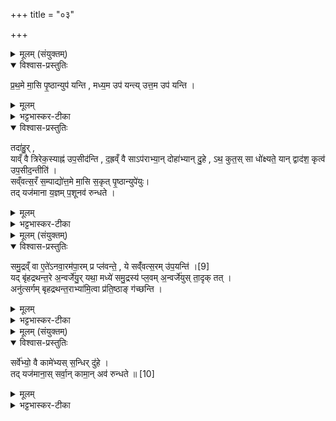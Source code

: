 +++
title = "०३"

+++

<details><summary>मूलम् (संयुक्तम्)</summary>

प्र॒थ॒मे मा॒सि पृ॒ष्ठान्युप॑ यन्ति मध्य॒म उप॑ यन्त्युत्त॒म उप॑ यन्ति॒ तदा॑हु॒र्याव्ँ वै त्रिरेक॒स्याह्न॑ उप॒सीद॑न्ति द॒ह्रव्ँ वै साऽप॑राभ्या॒न्दोहा॑भ्यान्दु॒हेऽथ॒ कुत॒स्सा धो॑क्ष्यते॒ यान्द्वाद॑श॒ कृत्व॑ उप॒सीद॒न्तीति॑ सव्ँवत्स॒रँ स॒म्पाद्यो॑त्त॒मे मा॒सि स॒कृत्पृ॒ष्ठान्युपे॑यु॒स्तद्यज॑माना य॒ज्ञम्प॒शूनव॑ रुन्धते
</details>

<details open><summary>विश्वास-प्रस्तुतिः</summary>

प्र॒थ॒मे मा॒सि पृ॒ष्ठान्युप॑ यन्ति , मध्य॒म उप॑ यन्त्य् उत्त॒म उप॑ यन्ति ।  
</details>

<details><summary>मूलम्</summary>

प्र॒थ॒मे मा॒सि पृ॒ष्ठान्युप॑ यन्ति , मध्य॒म उप॑ यन्त्य् उत्त॒म उप॑ यन्ति ।  
</details>

<details><summary>भट्टभास्कर-टीका</summary>

1उक्तं मासिमासि पृष्ठोपेतं दशमास्यं द्वादशमास्यं च द्विप्रकारं गवामयनम् । इदानीं तृतीयं प्रस्तूयते - प्रथम इत्यादि ॥ प्रथममध्यमोत्तमेष्वेव मासेषु पृष्ठान्युपेयुरिति । अथैतत्तृतीयदूषणेन चतुर्थं दर्शयति -
</details>

<details open><summary>विश्वास-प्रस्तुतिः</summary>

तदा॑हु॒र् ,  
याव्ँ वै त्रिरेक॒स्याह्न॑ उप॒सीद॑न्ति ,
द॒ह्रव्ँ वै साऽप॑राभ्या॒न् दोहा॑भ्यान् दु॒हे , ऽथ॒ कुत॒स् सा धो॑क्ष्यते॒ यान् द्वाद॑श॒ कृत्व॑ उप॒सीद॒न्तीति॑ ।  
सव्ँवत्स॒रँ स॒म्पाद्यो॑त्त॒मे मा॒सि स॒कृत् पृ॒ष्ठान्युपे॑युः।  
तद् यज॑माना य॒ज्ञम् प॒शूनव॑ रुन्धते ।
</details>

<details><summary>मूलम्</summary>

तदा॑हु॒र् ,  
याव्ँ वै त्रिरेक॒स्याह्न॑ उप॒सीद॑न्ति ,
द॒ह्रव्ँ वै साऽप॑राभ्या॒न् दोहा॑भ्यान् दु॒हे , ऽथ॒ कुत॒स् सा धो॑क्ष्यते॒ यान् द्वाद॑श॒ कृत्व॑ उप॒सीद॒न्तीति॑ ।  
सव्ँवत्स॒रँ स॒म्पाद्यो॑त्त॒मे मा॒सि स॒कृत् पृ॒ष्ठान्युपे॑युः।  
तद् यज॑माना य॒ज्ञम् प॒शूनव॑ रुन्धते ।
</details>

<details><summary>भट्टभास्कर-टीका</summary>

तदाहुरिति । तत् तदर्थं या गामेकस्याह्नस्त्रिरुपसीदन्ति दुहन्ति सा अपराभ्यां द्वितीयतृतीयाभ्यां दह्रमल्पमेव क्षीरं दुहे दुग्धे हरति यदेवं सा कुतो धोक्ष्यते यां सत्रधेनुं द्वादकृत्व उपसीदन्ति न किंचिदपि सा दुग्धे । तस्मादभिप्लवैरेव संवत्सरं संपाद्य उत्तमे मासि सकृत्पृष्ठान्युपेयुः । ततो यजमानाः यज्ञं धेनुस्थानीयं पशूंश्च तत्क्षीरस्थानीयानवरुन्धते । दुह इति कर्मकर्तरि 'न दुहस्नुनमाम्' इति यगभावः । 'लोपस्त' इत्यादिना तलोपः ॥
</details>

<details><summary>मूलम् (संयुक्तम्)</summary>

समु॒द्रव्ँ वै [9]  
ए॒ते॑ऽनवा॒रम॑पा॒रम्प्र प्ल॑वन्ते॒ ये सव्ँ॑वत्स॒रमु॑प॒यन्ति॒ यद्बृ॑हद्रथन्त॒रे अ॒न्वर्जे॑यु॒र्यथा॒ मध्ये॑ समु॒द्रस्य॑ प्ल॒वम॒न्वर्जे॑युस्ता॒दृक्तदनु॑त्सर्गम्बृहद्रथन्त॒राभ्या॑मि॒त्वा प्र॑ति॒ष्ठाङ्ग॑च्छन्ति॒
</details>

<details open><summary>विश्वास-प्रस्तुतिः</summary>

समु॒द्रव्ँ वा  ए॒ते॑ऽनवा॒रम॑पा॒रम् प्र प्ल॑वन्ते॒ , ये सव्ँ॑वत्स॒रम् उ॑प॒यन्ति॑ ।[9]  
यद् बृ॑हद्रथन्त॒रे अ॒न्वर्जे॑यु॒र् यथा॒ मध्ये॑ समु॒द्रस्य॑ प्ल॒वम् अ॒न्वर्जे॑युस् ता॒दृक् तत् ।  
अनु॑त्सर्गम् बृहद्रथन्त॒राभ्या॑मि॒त्वा प्र॑ति॒ष्ठाङ् ग॑च्छन्ति ।
</details>

<details><summary>मूलम्</summary>

समु॒द्रव्ँ वा  ए॒ते॑ऽनवा॒रम॑पा॒रम् प्र प्ल॑वन्ते॒ , ये सव्ँ॑वत्स॒रम् उ॑प॒यन्ति॑ ।[9]  
यद् बृ॑हद्रथन्त॒रे अ॒न्वर्जे॑यु॒र् यथा॒ मध्ये॑ समु॒द्रस्य॑ प्ल॒वम् अ॒न्वर्जे॑युस् ता॒दृक् तत् ।  
अनु॑त्सर्गम् बृहद्रथन्त॒राभ्या॑मि॒त्वा प्र॑ति॒ष्ठाङ् ग॑च्छन्ति ।
</details>

<details><summary>भट्टभास्कर-टीका</summary>

2समुद्रं वा इत्यादि - परागर्वाक्तीरे पारावारौ, ताभ्यां रहितं समुद्रमेते प्तप्लवन्ते ये संवत्सरमुपयन्ति । अगाधं अपारमित्येके । तत्र यद्बृहद्रथन्तरे अन्वर्जेयुः अविच्छेदेन स्वीकुर्युः तत्समुद्रस्य मध्ये प्लवस्वीकरणसदृशं वेदितव्यम् । अर्ज आर्जने, तस्मात् अमुत्सर्गमनुत्सृज्य छान्दसो णमुल् । अनुत्सृष्टबृहद्रथन्तरप्लवा एव ताभ्यां इत्या संवत्सरं समुद्रं समतीत्य प्रतिष्ठां गच्छन्ति ॥
</details>

<details><summary>मूलम् (संयुक्तम्)</summary>

सर्वे॑भ्यो॒ वै कामे॑भ्यस्स॒न्धिर्दु॑हे॒ तद्यज॑माना॒स्सर्वा॒न्कामा॒नव॑ रुन्धते ॥ [10]  
</details>

<details open><summary>विश्वास-प्रस्तुतिः</summary>

सर्वे॑भ्यो॒ वै कामे॑भ्यस् स॒न्धिर् दु॑हे ।  
तद् यज॑माना॒स् सर्वा॒न् कामा॒न् अव॑ रुन्धते ॥ [10]
</details>

<details><summary>मूलम्</summary>

सर्वे॑भ्यो॒ वै कामे॑भ्यस् स॒न्धिर् दु॑हे ।  
तद् यज॑माना॒स् सर्वा॒न् कामा॒न् अव॑ रुन्धते ॥ [10]
</details>

<details><summary>भट्टभास्कर-टीका</summary>

3सर्वेभ्य इत्यादि ॥ सन्धिः सकृद्दोह्या गौः न पुनःपुनर्दोह्या । सन्धिर्हि सर्वेभ्यः कामेभ्यः पर्याप्तं क्षीरं दुहे दुग्धे; तद्वत्सत्रधेनुरपि सकृत्पृष्ठोपयानेन सन्धिसदृशी सकृदेव सर्वान्कामान् दुग्धे । तस्माद्दोहनस्थानीयं पृष्ठोपयानं सकृत्कुर्वन्तो यजमानाः सर्वान्कामानवरुन्धत इति । अन्य आहुः - अन्यवत्सदोह्या गौः सन्धिरिति । सा हि सर्वकामपर्याप्तं क्षीरं पुनर्दोहेन क्षरति तद्वत्सत्रसन्धिरपि अन्यवत्सस्थानीयाभ्यां बृहद्रथन्तराभ्यामनुत्सर्गेण दुह्यमाना सर्वान् कामान् प्रयच्छतीति ॥
इति सप्तमे पञ्चमे तृतीयोनुवाकः ॥  
</details>
